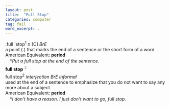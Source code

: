 ```yaml
---
layout: post
title:  "Full Stop"
categories: computer
tag: fail
word_excerpt: .
---
```

<DIV style="MARGIN: 0px 0px 5px">.full 'stop<SUP>1</SUP> <I>n</I> [C] <I>BrE</I> <BR>a point (.) that marks the end of a sentence or the short form of a word<BR>American Equivalent: <B>period</B><BR>　*<I>Put a full stop at the end of the sentence.</I></DIV>
<DIV style="COLOR: #808080; MARGIN: 0px 0px 5px; LINE-HEIGHT: normal"><SPAN style="FONT-SIZE: 10.5pt; COLOR: #000000; LINE-HEIGHT: normal"><B>full stop</B></SPAN> <SUP style="FONT-SIZE: 83%; LINE-HEIGHT: normal">2</SUP> </DIV>
<DIV style="MARGIN: 0px 0px 5px">full stop<SUP>2</SUP> <I>interjection BrE informal</I> <BR>used at the end of a sentence to emphasize that you do not want to say any more about a subject<BR>American Equivalent: <B>period</B><BR>　*<I>I don't have a reason. I just don't want to go, full stop.</I></DIV>

